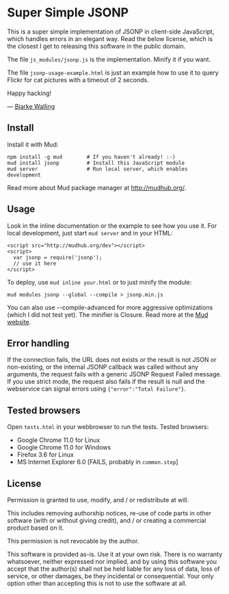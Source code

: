Super Simple JSONP
==================

This is a super simple implementation of JSONP in client-side JavaScript, which
handles errors in an elegant way. Read the below license, which is the closest
I get to releasing this software in the public domain.

The file `js_modules/jsonp.js` is the implementation. Minify it if you want.

The file `jsonp-usage-example.html` is just an example how to use it to query
Flickr for cat pictures with a timeout of 2 seconds.

Happy hacking!

— [Bjarke Walling](https://twitter.com/walling)


Install
-------

Install it with Mud:

    npm install -g mud        # If you haven't already! :-)
    mud install jsonp         # Install this JavaScript module
    mud server                # Run local server, which enables development

Read more about Mud package manager at <http://mudhub.org/>.


Usage
-----

Look in the inline documentation or the example to see how you use it. For
local development, just start `mud server` and in your HTML:

    <script src="http://mudhub.org/dev"></script>
    <script>
      var jsonp = require('jsonp');
      // use it here
    </script>

To deploy, use `mud inline your.html` or to just minify the module:

    mud modules jsonp --global --compile > jsonp.min.js

You can also use --compile-advanced for more aggressive optimizations (which I
did not test yet). The minifier is Closure. Read more at the
[Mud website](http://mudhub.org/).


Error handling
--------------

If the connection fails, the URL does not exists or the result is not JSON or
non-existing, or the internal JSONP callback was called without any arguments,
the request fails with a generic JSONP Request Failed message. If you use
strict mode, the request also fails if the result is null and the webservice
can signal errors using `{"error":"Total Failure"}`.


Tested browsers
---------------

Open `tests.html` in your webbrowser to run the tests. Tested browsers:

 *  Google Chrome 11.0 for Linux
 *  Google Chrome 11.0 for Windows
 *  Firefox 3.6 for Linux
 *  MS Internet Explorer 6.0 [FAILS, probably in `common.step`]


License
-------

Permission is granted to use, modify, and / or redistribute at will.

This includes removing authorship notices, re-use of code parts in other
software (with or without giving credit), and / or creating a commercial
product based on it.

This permission is not revocable by the author.

This software is provided as-is. Use it at your own risk. There is no warranty
whatsoever, neither expressed nor implied, and by using this software you
accept that the author(s) shall not be held liable for any loss of data, loss
of service, or other damages, be they incidental or consequential. Your only
option other than accepting this is not to use the software at all.
